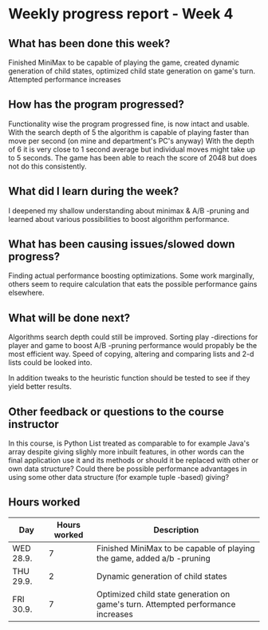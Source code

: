 # Weekly progress report - Week 4

## What has been done this week?

Finished MiniMax to be capable of playing the game, created dynamic generation of child states, optimized child state generation on game's turn. Attempted performance increases

## How has the program progressed?

Functionality wise the program progressed fine, is now intact and usable. With the search depth of 5 the algorithm is capable of playing faster than move per second (on mine and department's PC's anyway) With the depth of 6 it is very close to 1 second average but individual moves might take up to 5 seconds. The game has been able to reach the score of 2048 but does not do this consistently.

## What did I learn during the week?

I deepened my shallow understanding about minimax & A/B -pruning and learned about various possibilities to boost algorithm performance.

## What has been causing issues/slowed down progress?

Finding actual performance boosting optimizations. Some work marginally, others seem to require calculation that eats the possible performance gains elsewhere.

## What will be done next?

Algorithms search depth could still be improved. Sorting play -directions for player and game to boost A/B -pruning performance would propably be the most efficient way. Speed of copying, altering and comparing lists and 2-d lists could be looked into.

In addition tweaks to the heuristic function should be tested to see if they yield better results.

## Other feedback or questions to the course instructor

In this course, is Python List treated as comparable to for example Java's array despite giving slighly more inbuilt features, in other words can the final application use it and its methods or should it be replaced with other or own data structure? Could there be possible performance advantages in using some other data structure (for example tuple -based) giving?

## Hours worked

| Day       | Hours worked | Description                                                                      |
| --------- | ------------ | -------------------------------------------------------------------------------- |
| WED 28.9. | 7            | Finished MiniMax to be capable of playing the game, added a/b -pruning           |
| THU 29.9. | 2            | Dynamic generation of child states                                               |
| FRI 30.9. | 7            | Optimized child state generation on game's turn. Attempted performance increases |
